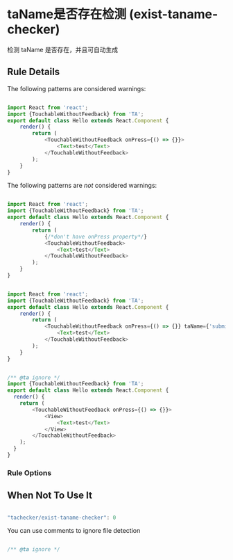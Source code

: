 # taName是否存在检测 (exist-taname-checker)

检测 taName 是否存在，并且可自动生成


## Rule Details


The following patterns are considered warnings:

```js

import React from 'react';
import {TouchableWithoutFeedback} from 'TA';
export default class Hello extends React.Component {
    render() {
        return (
            <TouchableWithoutFeedback onPress={() => {}}>
                <Text>test</Text>
            </TouchableWithoutFeedback>
        );
    }
}

```


The following patterns are *not* considered warnings:

```js

import React from 'react';
import {TouchableWithoutFeedback} from 'TA';
export default class Hello extends React.Component {
    render() {
        return (
            {/*don't have onPress property*/}
            <TouchableWithoutFeedback>
                <Text>test</Text>
            </TouchableWithoutFeedback>
        );
    }
}

```

```js

import React from 'react';
import {TouchableWithoutFeedback} from 'TA';
export default class Hello extends React.Component {
    render() {
        return (
            <TouchableWithoutFeedback onPress={() => {}} taName={'submit_btn'}>
                <Text>test</Text>
            </TouchableWithoutFeedback>
        );
    }
}

```

```js

/** @ta ignore */
import {TouchableWithoutFeedback} from 'TA';
export default class Hello extends React.Component {
  render() {
    return (
        <TouchableWithoutFeedback onPress={() => {}}>
            <View>
                <Text>test</Text>
            </View>
        </TouchableWithoutFeedback>
    );
  }
}

```

### Rule Options

## When Not To Use It
```js

"tachecker/exist-taname-checker": 0

```

You can use comments to ignore file detection
```js

/** @ta ignore */

```
